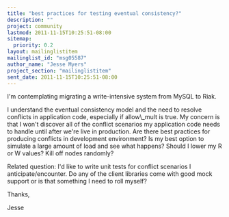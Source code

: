 ```yaml
---
title: "best practices for testing eventual consistency?"
description: ""
project: community
lastmod: 2011-11-15T10:25:51-08:00
sitemap:
  priority: 0.2
layout: mailinglistitem
mailinglist_id: "msg05587"
author_name: "Jesse Myers"
project_section: "mailinglistitem"
sent_date: 2011-11-15T10:25:51-08:00
---
```



I'm contemplating migrating a write-intensive system from MySQL to Riak.

I understand the eventual consistency model and the need to resolve
conflicts in application code, especially if allow\\_mult is true. My
concern is that I won't discover all of the conflict scenarios my
application code needs to handle until after we're live in production.
Are there best practices for producing conflicts in development
environment? Is my best option to simulate a large amount of load and
see what happens? Should I lower my R or W values? Kill off nodes
randomly?

Related question: I'd like to write unit tests for conflict scenarios
I anticipate/encounter. Do any of the client libraries come with good
mock support or is that something I need to roll myself?

Thanks,

Jesse

